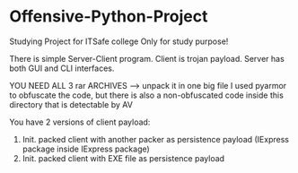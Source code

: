 # Offensive-Python-Project
Studying Project for ITSafe college
Only for study purpose!

There is simple Server-Client program. 
Client is trojan payload. 
Server has both GUI and CLI interfaces.

YOU NEED ALL 3 rar ARCHIVES --> unpack it in one big file
I used pyarmor to obfuscate the code, but there is also a non-obfuscated code inside this directory that is detectable by AV

You have 2 versions of client payload:
  1. Init. packed client with another packer as persistence payload (IExpress package inside IExpress package)
  2. Init. packed client with EXE file as persistence payload

